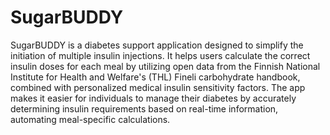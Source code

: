 # SugarBUDDY
SugarBUDDY is a diabetes support application designed to simplify the initiation of multiple 
insulin injections. It helps users calculate the correct insulin doses for each meal by 
utilizing open data from the Finnish National Institute for Health and Welfare's (THL) Fineli 
carbohydrate handbook, combined with personalized medical insulin sensitivity factors. 
The app makes it easier for individuals to manage their diabetes by accurately determining insulin 
requirements based on real-time information, automating meal-specific calculations.
